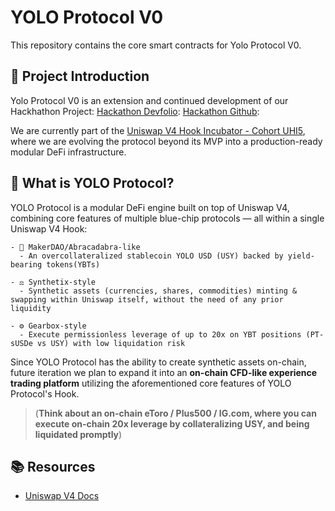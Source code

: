 # YOLO Protocol V0

This repository contains the core smart contracts for Yolo Protocol V0.

## 🚀 Project Introduction

Yolo Protocol V0 is an extension and continued development of our Hackhathon Project: 
[Hackathon Devfolio](https://devfolio.co/projects/yolo-protocol-univ-hook-b899):
[Hackathon Github](https://github.com/alvinyap510/hackathon-yolo-protocol-hook):

We are currently part of the [Uniswap V4 Hook Incubator - Cohort UHI5](https://atrium.academy/uniswap), where we are evolving the protocol beyond its MVP into a production-ready modular DeFi infrastructure.

## 🤨 What is YOLO Protocol?

YOLO Protocol is a modular DeFi engine built on top of Uniswap V4, combining core features of multiple blue-chip protocols — all within a single Uniswap V4 Hook:

    - 🏦 MakerDAO/Abracadabra-like
      - An overcollateralized stablecoin YOLO USD (USY) backed by yield-bearing tokens(YBTs)
  
    - ⚖️ Synthetix-style
      - Synthetic assets (currencies, shares, commodities) minting & swapping within Uniswap itself, without the need of any prior liquidity

    - ⚙️ Gearbox-style
      - Execute permissionless leverage of up to 20x on YBT positions (PT-sUSDe vs USY) with low liquidation risk

Since YOLO Protocol has the ability to create synthetic assets on-chain, future iteration we plan to expand it into an <b>on-chain CFD-like experience trading platform</b> utilizing the aforementioned core features of YOLO Protocol's Hook. 
  > (<b>Think about an on-chain eToro / Plus500 / IG.com, where you can execute on-chain 20x leverage by collateralizing USY, and being liquidated promptly</b>)

## 📚 Resources
- [Uniswap V4 Docs](https://docs.uniswap.org/contracts/v4/overview)